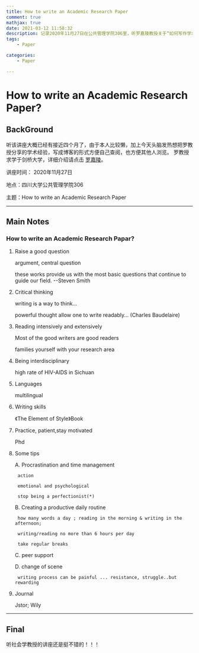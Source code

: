 ```yaml
---
title: How to write an Academic Research Paper
comment: true
mathjax: true
date: 2021-03-12 11:58:32
description: 记录2020年11月27日在公共管理学院306室，听罗嘉陵教授关于“如何写作学术研究论文”讲座的笔记。由于罗教授过去长期在国外做研究，故该写作方法更适用于英文论文写作。
tags:
	- Paper

categories:
	- Paper

---
```


# How to write an Academic Research Paper?

## BackGround

听该讲座大概已经有接近四个月了，由于本人比较懒，加上今天头脑发热想把罗教授分享的学术经验，写成博客的形式方便自己查阅，也方便其他人浏览。
罗教授求学于剑桥大学，详细介绍请点击 [罗嘉陵](http://ggglxy.scu.edu.cn/index.php?c=article&id=1269)。

讲座时间： 2020年11月27日

地点：四川大学公共管理学院306

主题：How to write an Academic Research Paper


---

## Main Notes

### How to write an Academic Research Papar?


1. Raise a good question

	argument, central question

	these works provide us with the most basic questions that continue to guide our field. --Steven Smith

2. Critical thinking
 
	writing is a way to think...

	powerful thought allow one to write readably... (Charles Baudelaire)

3. Reading intensively and extensively

	Most of the good writers are good readers

	families yourself with your research area

4. Being interdisciplinary

	high rate of HIV-AIDS in Sichuan

5. Languages

	multilingual

6. Writing skills

	《The Element of Style》Book

7. Practice, patient,stay motivated

	Phd

8. Some tips

	A. Procrastination and time management

		action

		emotional and psychological

		stop being a perfectionist(*)

	B. Creating a productive daily routine

		how many words a day ; reading in the morning & writing in the afternoon;

		writing/reading no more than 6 hours per day

		take regular breaks

	C. peer support

	D. change of scene

		writing process can be painful ... resistance, struggle..but rewarding


10. Journal

	Jstor; Wily


---

## Final

听社会学教授的讲座还是挺不错的！！！





